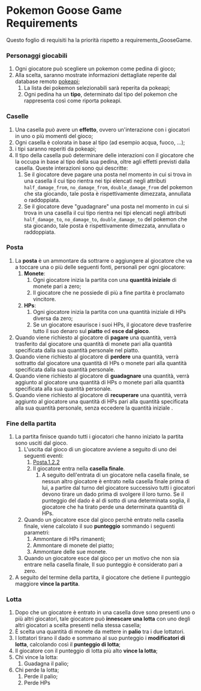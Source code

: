 # Pokemon Goose Game Requirements

Questo foglio di requisiti ha la priorità rispetto a requirements_GooseGame.


### Personaggi giocabili
1. Ogni giocatore può scegliere un pokemon come pedina di gioco;
2. Alla scelta, saranno mostrate informazioni dettagliate reperite dal database remoto [pokeapi](pokeapi.co);
	1. La lista dei pokemon selezionabili sarà reperita da pokeapi;
	2. Ogni pedina ha un **tipo**, determinato dal tipo del pokemon che rappresenta così come riporta pokeapi.

### Caselle

1. Una casella può avere un **effetto**, ovvero un'interazione con i giocatori in uno o più momenti del gioco;
2. Ogni casella è colorata in base al tipo (ad esempio acqua, fuoco, ...);
3. i tipi saranno reperiti da pokeapi;
4. Il tipo della casella può determinare delle interazioni con il giocatore che la occupa in base al tipo della sua pedina, oltre agli effetti previsti dalla casella. Queste interazioni sono qui descritte:
	1. Se il giocatore deve pagare una posta nel momento in cui si trova in una casella il cui tipo rientra nei tipi elencati negli attributi `half_damage_from`, `no_damage_from`, `double_damage_from` del pokemon che sta giocando, tale posta è rispettivamente dimezzata, annullata o raddoppiata.
	2. Se il giocatore deve "guadagnare" una posta nel momento in cui si trova in una casella il cui tipo rientra nei tipi elencati negli attributi `half_damage_to`, `no_damage_to`, `double_damage_to` del pokemon che sta giocando, tale posta è rispettivamente dimezzata, annullata o raddoppiata.
	
### Posta 

1. La **posta** è un ammontare da sottrarre o aggiungere al giocatore che va a toccare una o più delle seguenti fonti, personali per ogni giocatore:
	1. **Monete**:
		1. Ogni giocatore inizia la partita con una **quantità iniziale** di monete pari a zero;
		1. Il giocatore che ne possiede di più a fine partita è proclamato vincitore.
	1. **HPs**:
		1. Ogni giocatore inizia la partita con una quantità iniziale di HPs diversa da zero;
		1. Se un giocatore esaurisce i suoi HPs, il giocatore deve trasferire tutto il suo denaro sul **piatto** ed **esce dal gioco**. <div id=Posta.1.2.2>
2. Quando viene richiesto al giocatore di **pagare** una quantità, verrà trasferito dal giocatore una quantità di monete pari alla quantità specificata dalla sua quantità personale nel piatto.
3. Quando viene richiesto al giocatore di **perdere** una quantità, verrà sottratto dal giocatore una quantità di HPs o monete pari alla quantità specificata dalla sua quantità personale.
4. Quando viene richiesto al giocatore di **guadagnare** una quantità, verrà aggiunto al giocatore una quantità di HPs o monete pari alla quantità specificata alla sua quantità personale.
5. Quando viene richiesto al giocatore di **recuperare** una quantità, verrà aggiunto al giocatore una quantità di HPs pari alla quantità specificata alla sua quantità personale, senza eccedere la quantità iniziale .
		
### Fine della partita

1. La partita finisce quando tutti i giocatori che hanno iniziato la partita sono usciti dal gioco.
	1. L'uscita dal gioco di un giocatore avviene a seguito di uno dei seguenti eventi:
		1. [Posta.1.2.2](#Posta.1.2.2)
		2. Il giocatore entra nella **casella finale**.
			1. A seguito dell'entrata di un giocatore nella casella finale, se nessun altro giocatore è entrato nella casella finale prima di lui, a partire dal turno del giocatore successivo tutti i giocatori devono tirare un dado prima di svolgere il loro turno. Se il punteggio del dado è al di sotto di una determinata soglia, il giocatore che ha tirato perde una determinata quantità di HPs.
	1. Quando un giocatore esce dal gioco perchè entrato nella casella finale, viene calcolato il suo **punteggio** sommando i seguenti parametri:
		1. Ammontare di HPs rimanenti;
		2. Ammontare di monete del piatto;
		3. Ammontare delle sue monete.
	2. Quando un giocatore esce dal gioco per un motivo che non sia entrare nella casella finale, Il suo punteggio è considerato pari a zero.
2. A seguito del termine della partita, il giocatore che detiene il punteggio maggiore **vince la partita**.

### Lotta

1. Dopo che un giocatore è entrato in una casella dove sono presenti uno o più altri giocatori, tale giocatore può **innescare una lotta** con uno degli altri giocatori a scelta presenti nella stessa casella;
2. È scelta una quantità di monete da mettere in **palio** tra i due lottatori.
2. I lottatori tirano il dado e sommano al suo punteggio i **modificatori di lotta**, calcolando così il **punteggio di lotta**;
3. Il giocatore con il punteggio di lotta più alto **vince la lotta**;
4. Chi vince la lotta:
	1. Guadagna il palio;
5. Chi perde la lotta;
	1. Perde il palio;
	2. Perde HPs